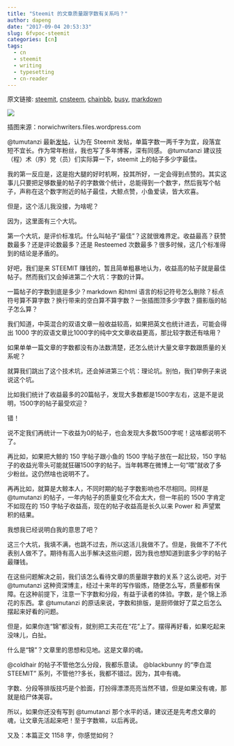 ```yaml
---
title: "Steemit 的文章质量跟字数有关系吗？"
author: dapeng
date: "2017-09-04 20:53:33"
slug: 6fvpoc-steemit
categories: [cn]
tags: 
  - cn
  - steemit
  - writing
  - typesetting
  - cn-reader
---
```


原文链接: [steemit](https://steemit.com/cn/@dapeng/6fvpoc-steemit), [cnsteem](https://cnsteem.com/cn/@dapeng/6fvpoc-steemit), [chainbb](https://chainbb.com/cn/@dapeng/6fvpoc-steemit), [busy](https://busy.org/cn/@dapeng/6fvpoc-steemit), [markdown](https://raw.githubusercontent.com/pzhaonet/steem_mirror/master/content/post/6fvpoc-steemit.md)

![](https://norwichwriters.files.wordpress.com/2013/01/wordpress-poetry-word-pile.png)


插图来源：norwichwriters.files.wordpress.com


@tumutanzi 最新[发帖](https://steemit.com/cn/@tumutanzi/4wfusv-steemit)，认为在 Steemit 发帖，单篇字数一两千字为宜，段落宜短不宜长。作为常年粉丝，我也写了多年博客，深有同感。 @tumutanzi 建议技（程）术（序）党（员）们实际算一下，steemit 上的帖子多少字最佳。


我的第一反应是，这是抱大腿的好时机啊，投其所好，一定会得到点赞的。其实这事儿只要把足够数量的帖子的字数做个统计，总能得到一个数字，然后我写个帖子，声称在这个数字附近的帖子最佳，大鲸点赞，小鱼爱读，皆大欢喜。


但是，这个活儿我没接，为啥呢？


因为，这里面有三个大坑。


第一个大坑，是评价标准坑。什么叫帖子“最佳”？这就很难界定。收益最高？获赞数最多？还是评论数最多？还是 Resteemed 次数最多？很多时候，这几个标准得到的结论是矛盾的。


好吧，我们是来 STEEMIT 赚钱的，暂且简单粗暴地认为，收益高的帖子就是最佳帖子。然而我们又会掉进第二个大坑：字数的计算。


一篇帖子的字数到底是多少？markdown 和html 语言的标记符号怎么剔除？标点符号算不算字数？换行带来的空白算不算字数？一张插图顶多少字数？摄影版的帖子怎么算？


我们知道，中英混合的双语文章一般收益较高，如果把英文也统计进去，可能会得出 1000 字的双语文章比1000字的纯中文文章收益更高，那比较字数还有啥用？


如果单单一篇文章的字数都没有办法数清楚，还怎么统计大量文章字数跟质量的关系呢？


就算我们跳出了这个技术坑，还会掉进第三个坑：理论坑。别怕，我们举例子来说说这个坑。


比如我们统计了收益最多的20篇帖子，发现大多数都是1500字左右，这是不是说明，1500字的帖子最受欢迎？


错！


说不定我们再统计一下收益为0的帖子，也会发现大多数1500字呢！这啥都说明不了。


再比如，如果把大鲸的 150 字帖子跟小鱼的 1500 字帖子放在一起比较，150 字帖子的收益光零头可能就狂碾1500字的帖子。当年韩寒在微博上一句“喂”就收了多少粉丝。这仍然啥也说明不了。


再再比如，就算是大鲸本人，不同时期的帖子字数影响也不尽相同。同样是 @tumutanzi 的帖子，一年内帖子的质量变化不会太大，但一年前的 1500 字肯定不如现在的 150 字帖子收益高，现在的帖子收益高是长久以来 Power 和 声望累积的结果。


我想我已经说明白我的意思了吧？


这三个大坑，我填不满，也跳不过去，所以这活儿我做不了。但是，我做不了不代表别人做不了。期待有高人出手解决这些问题，因为我也想知道到底多少字的帖子最赚钱。


在这些问题解决之前，我们该怎么看待文章的质量跟字数的关系？这么说吧，对于 @tumutanzi 这种资深博主，经过十来年的写作锻炼，随便怎么写，质量都有保障。在这种前提下，注意一下字数和分段，有益于读者的体验。字数，是个锦上添花的东西。拿 @tumutanzi 的原话来说，字数和排版，是厨师做好了菜之后怎么摆起来好看的问题。


但是，如果你连“锦”都没有，就别把工夫花在“花”上了。摆得再好看，如果吃起来没味儿，白扯。


什么是“锦”？文章里的思想和见地。这是文章的魂。


@coldhair 的帖子不管他怎么分段，我都乐意读。 @blackbunny 的“李白混 STEEMIT” 系列，不管他??多长，我都不错过。因为，其中有魂。


字数、分段等排版技巧是个脸面，打扮得漂漂亮亮当然不错，但是如果没有魂，那就是给尸体美容。


所以，如果你还没有写到 @tumutanzi 那个水平的话，建议还是先考虑文章的魂，让文章先活起来吧！至于字数嘛，以后再说。


又及：本篇正文 1158 字，你感觉如何？
